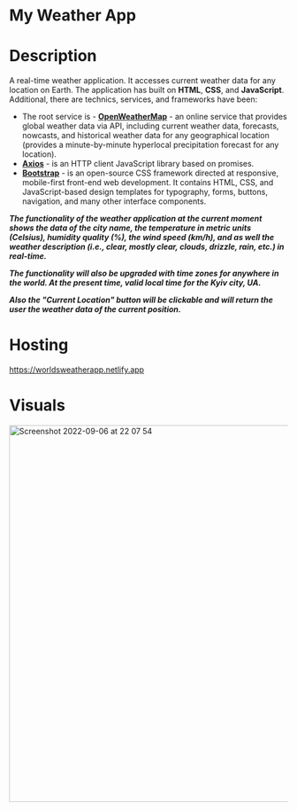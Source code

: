 # My Weather App

# Description
A real-time weather application. It accesses current weather data for any location on Earth.
The application has built on <b>HTML</b>, <b>CSS</b>, and <b>JavaScript</b>. Additional, there are technics, services, and frameworks have been:
 - The root service is - <b><a href="https://openweathermap.org/" target="_blank">OpenWeatherMap</a></b> - an online service that provides global weather data via API, including current weather data, forecasts, nowcasts, and historical weather data for any geographical location (provides a minute-by-minute hyperlocal precipitation forecast for any location). 
 - <b><a href="https://github.com/axios/axios" target="_blank">Axios</a></b> - is an HTTP client JavaScript library based on promises.
 - <b><a href="https://getbootstrap.com/" target="_blank">Bootstrap</a></b> - is an open-source CSS framework directed at responsive, mobile-first front-end web development. It contains HTML, CSS, and JavaScript-based design templates for typography, forms, buttons, navigation, and many other interface components.

<b><em>The functionality of the weather application at the current moment shows the data of the city name, the temperature in metric units (Celsius), humidity quality (%), the wind speed (km/h), and as well the weather description (i.e., clear, mostly clear, clouds, drizzle, rain, etc.) in real-time.

The functionality will also be upgraded with time zones for anywhere in the world. At the present time, valid local time for the Kyiv city, UA.

Also the "Current Location" button will be clickable and will return the user the weather data of the current position.</em></b>
 
# Hosting
https://worldsweatherapp.netlify.app

# Visuals
<img width="680" alt="Screenshot 2022-09-06 at 22 07 54" src="https://user-images.githubusercontent.com/77960655/189218277-4bcf125d-1167-462e-83c9-d7af6eb792e2.png" />
